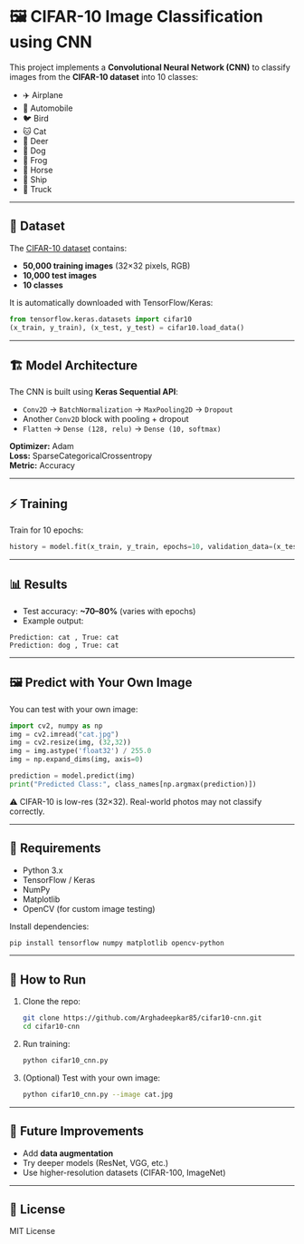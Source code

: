 # 🖼️ CIFAR-10 Image Classification using CNN

This project implements a **Convolutional Neural Network (CNN)** to classify images from the **CIFAR-10 dataset** into 10 classes:

- ✈️ Airplane  
- 🚗 Automobile  
- 🐦 Bird  
- 🐱 Cat  
- 🦌 Deer  
- 🐶 Dog  
- 🐸 Frog  
- 🐴 Horse  
- 🚢 Ship  
- 🚚 Truck  

---

## 📂 Dataset

The [CIFAR-10 dataset](https://www.cs.toronto.edu/~kriz/cifar.html) contains:  
- **50,000 training images** (32×32 pixels, RGB)  
- **10,000 test images**  
- **10 classes**  

It is automatically downloaded with TensorFlow/Keras:

```python
from tensorflow.keras.datasets import cifar10
(x_train, y_train), (x_test, y_test) = cifar10.load_data()
```

---

## 🏗️ Model Architecture

The CNN is built using **Keras Sequential API**:

- `Conv2D` → `BatchNormalization` → `MaxPooling2D` → `Dropout`  
- Another `Conv2D` block with pooling + dropout  
- `Flatten` → `Dense (128, relu)` → `Dense (10, softmax)`  

**Optimizer:** Adam  
**Loss:** SparseCategoricalCrossentropy  
**Metric:** Accuracy  

---

## ⚡ Training

Train for 10 epochs:

```python
history = model.fit(x_train, y_train, epochs=10, validation_data=(x_test, y_test))
```

---

## 📊 Results

- Test accuracy: **~70–80%** (varies with epochs)  
- Example output:

```
Prediction: cat , True: cat
Prediction: dog , True: cat
```

---

## 🖼️ Predict with Your Own Image

You can test with your own image:

```python
import cv2, numpy as np
img = cv2.imread("cat.jpg")
img = cv2.resize(img, (32,32))
img = img.astype('float32') / 255.0
img = np.expand_dims(img, axis=0)

prediction = model.predict(img)
print("Predicted Class:", class_names[np.argmax(prediction)])
```

⚠️ CIFAR-10 is low-res (32×32). Real-world photos may not classify correctly.  

---

## 📌 Requirements

- Python 3.x  
- TensorFlow  /  Keras  
- NumPy  
- Matplotlib  
- OpenCV (for custom image testing)  

Install dependencies:

```bash
pip install tensorflow numpy matplotlib opencv-python
```

---

## 🚀 How to Run

1. Clone the repo:
   ```bash
   git clone https://github.com/Arghadeepkar85/cifar10-cnn.git
   cd cifar10-cnn
   ```

2. Run training:
   ```bash
   python cifar10_cnn.py
   ```

3. (Optional) Test with your own image:
   ```bash
   python cifar10_cnn.py --image cat.jpg
   ```

---

## 🔮 Future Improvements

- Add **data augmentation**  
- Try deeper models (ResNet, VGG, etc.)  
- Use higher-resolution datasets (CIFAR-100, ImageNet)  

---

## 📜 License
MIT License  
